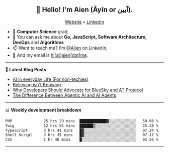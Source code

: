 <h2 align="center">👋 Hello! I'm Aien (Āyīn or آیین).</h2>
<p align="center">
  <a href="https://www.aien.me">Website</a> •
  <a href="https://www.linkedin.com/in/aiensaidi/">LinkedIn</a>
</p>


- 🌱 **Computer Science** grad,
- 💬 You can ask me about **Go, JavaScript, Software Architecture, DevOps** and **Algorithms**
- 📫 Want to reach me? I'm [@Alien](https://www.linkedin.com/in/aiensaidi/) on LinkedIn,
- 📧 And my email is [hi[at]aien[dot]me](mailto:hi@aien.me).

-------

**📝 Latest Blog Posts**

<!-- BLOG-POST-LIST:START -->
- [AI in everyday Life (For non-techies)](https://aien.me/ai-in-everyday-life-for-non-techies/)
- [Believing isn't Knowing](https://aien.me/believing-isnt-knowing/)
- [Why Developers Should Advocate for BlueSky and AT Protocol](https://aien.me/why-developers-should-advocate-for-bluesky-and-at-protocol/)
- [The Difference Between Agentic AI and AI Agents](https://aien.me/the-difference-between-agentic-ai-and-ai-agents/)
<!-- BLOG-POST-LIST:END -->

-------

📊 **Weekly development breakdown**
<!--START_SECTION:waka-->

```txt
PHP              25 hrs 29 mins  ████████████▓░░░░░░░░░░░░   50.08 %
Twig             12 hrs 51 mins  ██████▒░░░░░░░░░░░░░░░░░░   25.28 %
TypeScript       3 hrs 41 mins   █▓░░░░░░░░░░░░░░░░░░░░░░░   07.24 %
Shell Script     3 hrs 39 mins   █▓░░░░░░░░░░░░░░░░░░░░░░░   07.17 %
CSS              1 hr 48 mins    █░░░░░░░░░░░░░░░░░░░░░░░░   03.56 %
```

<!--END_SECTION:waka-->

-------
